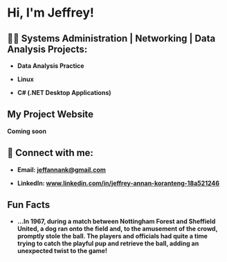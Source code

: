 <h1>Hi, I'm Jeffrey! </h1>

<h2>👨‍💻 Systems Administration | Networking | Data Analysis Projects:</h2>

- <b>Data Analysis Practice </b>
 

  
- <b>Linux</b>
 
  
 
 
- <b>C# (.NET Desktop Applications)</b>
  

  

<h2>My Project Website</h2>
<b>Coming soon</b>

<h2> 🤳 Connect with me:</h2>

- <b>Email: jeffannank@gmail.com</b>

- <b>LinkedIn: www.linkedin.com/in/jeffrey-annan-koranteng-18a521246</b>

<h2>Fun Facts</h2>

- <b>...In 1967, during a match between Nottingham Forest and Sheffield United, a dog ran onto the field and, to the amusement of the crowd, promptly stole the ball. The players and officials had quite a time trying to catch the playful pup and retrieve the ball, adding an unexpected twist to the game!</b>





